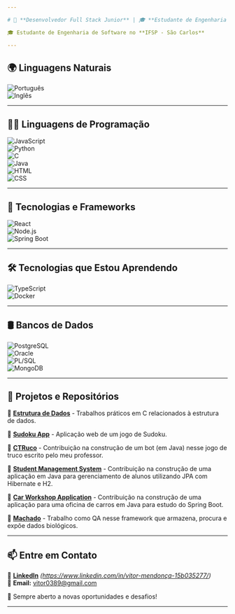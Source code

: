 ```yaml
---

# 📍 **Desenvolvedor Full Stack Junior** | 🎓 **Estudante de Engenharia de Software**  

🎓 Estudante de Engenharia de Software no **IFSP - São Carlos**  

---
```


## 🌍 **Linguagens Naturais**  

![Português](https://img.shields.io/badge/Português-Nativo-green?style=for-the-badge&logo=googletranslate)  
![Inglês](https://img.shields.io/badge/Inglês-Intermediário-blue?style=for-the-badge&logo=googletranslate)  

---

## 🧑‍💻 **Linguagens de Programação**  

![JavaScript](https://img.shields.io/badge/JavaScript-ES6-yellow?style=for-the-badge&logo=javascript)  
![Python](https://img.shields.io/badge/Python-3.x-blue?style=for-the-badge&logo=python)  
![C](https://img.shields.io/badge/C-Programming-blue?style=for-the-badge&logo=c)  
![Java](https://img.shields.io/badge/Java-21-red?style=for-the-badge&logo=java)  
![HTML](https://img.shields.io/badge/HTML-5-orange?style=for-the-badge&logo=html5)  
![CSS](https://img.shields.io/badge/CSS-3-blue?style=for-the-badge&logo=css3)  

---

## 🚀 **Tecnologias e Frameworks**  

![React](https://img.shields.io/badge/React-18.2.0-blue?style=for-the-badge&logo=react)  
![Node.js](https://img.shields.io/badge/Node.js-20.5.0-green?style=for-the-badge&logo=nodedotjs)  
![Spring Boot](https://img.shields.io/badge/Spring%20Boot-3.1.2-green?style=for-the-badge&logo=springboot)  

---

## 🛠️ **Tecnologias que Estou Aprendendo**  

![TypeScript](https://img.shields.io/badge/TypeScript-5.7-blue?style=for-the-badge&logo=typescript)  
![Docker](https://img.shields.io/badge/Docker-27.5-blue?style=for-the-badge&logo=docker)  

---

## 🛢️ **Bancos de Dados**  

![PostgreSQL](https://img.shields.io/badge/PostgreSQL-15.3-blue?style=for-the-badge&logo=postgresql)  
![Oracle](https://img.shields.io/badge/Oracle%20SQL-21c-red?style=for-the-badge&logo=oracle)  
![PL/SQL](https://img.shields.io/badge/PL/SQL-Oracle%2021c-red?style=for-the-badge&logo=oracle)  
![MongoDB](https://img.shields.io/badge/MongoDB-6.0.5-green?style=for-the-badge&logo=mongodb)  

---

## 📂 **Projetos e Repositórios**  

🔹 [**Estrutura de Dados**](https://github.com/Vitor0389/esdd) - Trabalhos práticos em C relacionados à estrutura de dados.  

🔹 [**Sudoku App**](https://github.com/Vitor0389/sudoku-app) - Aplicação web de um jogo de Sudoku.  

🔹 [**CTRuco**](https://github.com/Vitor0389/CTruco) - Contribuição na construção de um bot (em Java) nesse jogo de truco escrito pelo meu professor.  

🔹 [**Student Management System**](https://github.com/lhjundi/StudentManagementSystem) - Contribuição na construção de uma aplicação em Java para gerenciamento de alunos utilizando JPA com Hibernate e H2.  

🔹 [**Car Workshop Application**](https://github.com/Vitor0389/CTruco) - Contribuição na construção de uma aplicação para uma oficina de carros em Java para estudo do Spring Boot.  

🔹 [**Machado**](https://github.com/ax-comp-scl/machado) - Trabalho como QA nesse framework que armazena, procura e expõe dados biológicos.  

---

## 📫 **Entre em Contato**  

🔗 **[LinkedIn](#)** *(https://www.linkedin.com/in/vitor-mendonça-15b035277/)*  
📧 **Email:** vitor0389@gmail.com  

🚀 Sempre aberto a novas oportunidades e desafios!  

---
